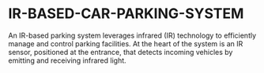 # IR-BASED-CAR-PARKING-SYSTEM
An IR-based parking system leverages infrared (IR) technology to efficiently manage and control parking facilities. At the heart of the system is an IR sensor, positioned at the entrance, that detects incoming vehicles by emitting and receiving infrared light. 
